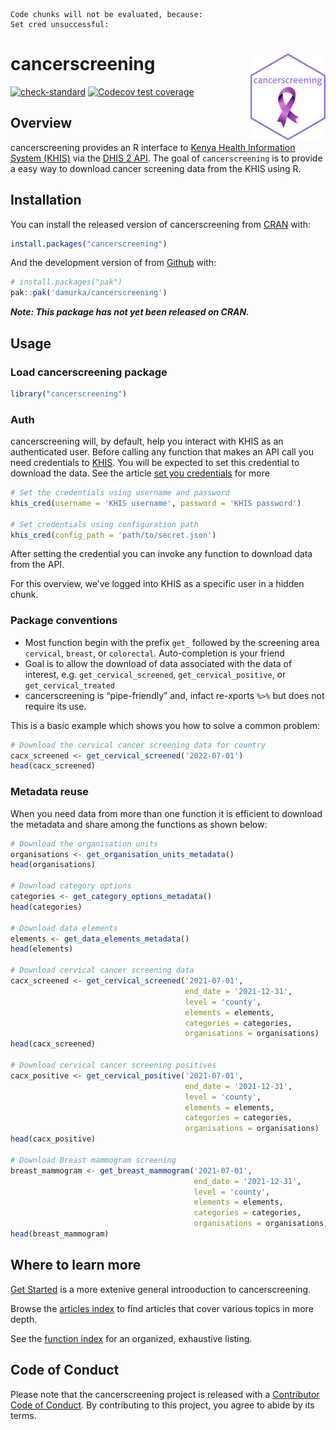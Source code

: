 
    Code chunks will not be evaluated, because:
    Set cred unsuccessful:

# cancerscreening <a href="https://cancerscreening.damurka.com"><img src="man/figures/logo.png" align="right" height="139" alt="cancerscreening website" /></a>

<!-- badges: start -->

[![check-standard](https://github.com/damurka/cancerscreening/actions/workflows/R-CMD-check.yaml/badge.svg)](https://github.com/damurka/cancerscreening/actions/workflows/R-CMD-check.yaml)
[![Codecov test
coverage](https://codecov.io/gh/damurka/cancerscreening/branch/main/graph/badge.svg)](https://app.codecov.io/gh/damurka/cancerscreening?branch=main)
<!-- badges: end -->

## Overview

cancerscreening provides an R interface to [Kenya Health Information
System (KHIS)](https://hiskenya.org) via the [DHIS 2
API](https://docs.dhis2.org/en/develop/using-the-api/dhis-core-version-master/introduction.html).
The goal of `cancerscreening` is to provide a easy way to download
cancer screening data from the KHIS using R.

## Installation

You can install the released version of cancerscreening from
[CRAN](https://cran.r-project.org/) with:

``` r
install.packages("cancerscreening")
```

And the development version of from [Github](https://github.com) with:

``` r
# install.packages("pak")
pak::pak('damurka/cancerscreening')
```

***Note: This package has not yet been released on CRAN.***

## Usage

### Load cancerscreening package

``` r
library("cancerscreening")
```

### Auth

cancerscreening will, by default, help you interact with KHIS as an
authenticated user. Before calling any function that makes an API call
you need credentials to [KHIS](https://hiskenya.org). You will be
expected to set this credential to download the data. See the article
[set you
credentials](https://cancerscreening.damurka.com/articles/set-your-credentials.html)
for more

``` r
# Set the credentials using username and password
khis_cred(username = 'KHIS username', password = 'KHIS password')

# Set credentials using configuration path
khis_cred(config_path = 'path/to/secret.json')
```

After setting the credential you can invoke any function to download
data from the API.

For this overview, we’ve logged into KHIS as a specific user in a hidden
chunk.

### Package conventions

- Most function begin with the prefix `get_` followed by the screening
  area `cervical`, `breast`, or `colorectal`. Auto-completion is your
  friend
- Goal is to allow the download of data associated with the data of
  interest, e.g. `get_cervical_screened`, `get_cervical_positive`, or
  `get_cervical_treated`
- cancerscreening is “pipe-friendly” and, infact re-xports `%>%` but
  does not require its use.

This is a basic example which shows you how to solve a common problem:

``` r
# Download the cervical cancer screening data for country
cacx_screened <- get_cervical_screened('2022-07-01')
head(cacx_screened)
```

### Metadata reuse

When you need data from more than one function it is efficient to
download the metadata and share among the functions as shown below:

``` r
# Download the organisation units
organisations <- get_organisation_units_metadata()
head(organisations)

# Download category options
categories <- get_category_options_metadata()
head(categories)

# Download data elements 
elements <- get_data_elements_metadata()
head(elements)

# Download cervical cancer screening data
cacx_screened <- get_cervical_screened('2021-07-01',
                                       end_date = '2021-12-31',
                                       level = 'county',
                                       elements = elements,
                                       categories = categories,
                                       organisations = organisations)
head(cacx_screened)

# Download cervical cancer screening positives
cacx_positive <- get_cervical_positive('2021-07-01',
                                       end_date = '2021-12-31',
                                       level = 'county',
                                       elements = elements,
                                       categories = categories,
                                       organisations = organisations)
head(cacx_positive)

# Download Breast mammogram screening
breast_mammogram <- get_breast_mammogram('2021-07-01', 
                                         end_date = '2021-12-31',
                                         level = 'county',
                                         elements = elements,
                                         categories = categories,
                                         organisations = organisations)
head(breast_mammogram)
```

## Where to learn more

[Get
Started](https://cancerscreening.damurka.com/articles/cancerscreening.html)
is a more extenive general introoduction to cancerscreening.

Browse the [articles
index](https://cancerscreening.damurka.com/articles/index.html) to find
articles that cover various topics in more depth.

See the [function
index](https://cancerscreening.damurka.com/reference/index.html) for an
organized, exhaustive listing.

## Code of Conduct

Please note that the cancerscreening project is released with a
[Contributor Code of
Conduct](https://cancerscreening.damurka.com/CODE_OF_CONDUCT.html). By
contributing to this project, you agree to abide by its terms.
